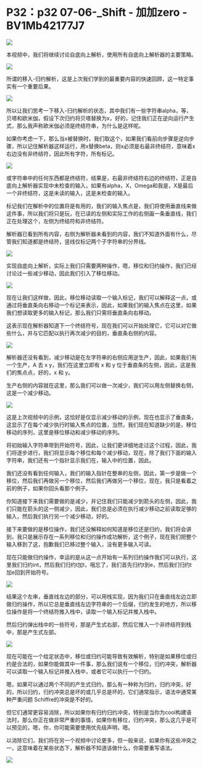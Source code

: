 # P32：p32 07-06-_Shift - 加加zero - BV1Mb42177J7

![](img/7ddc50c0010d868a69fbadba558fb866_0.png)

本视频中，我们将继续讨论自底向上解析，使用所有自底向上解析器的主要策略。

![](img/7ddc50c0010d868a69fbadba558fb866_2.png)

所谓的移入-归约解析，这是上次我们学到的最重要内容的快速回顾，这一特定事实有一个重要后果。

![](img/7ddc50c0010d868a69fbadba558fb866_4.png)

所以让我们思考一下移入-归约解析的状态，其中我们有一些字符串alpha，等，贝塔和欧米伽，假设下次归约将贝塔替换为x，好的，记住我们正在逆向运行产生式，那么我声称欧米伽必须是终结符串，为什么是这样呢。

如果你考虑一下，那么当x被替换时，我们取这个，如果我们看前向步骤是逆向步骤，所以记住解析器这样运行，用x替换beta，则x必须是右最非终结符，意味着x右边没有非终结符，因此所有字符，所有标记。



![](img/7ddc50c0010d868a69fbadba558fb866_6.png)

或字符串中的任何东西都是终结符，结果是，右最非终结符右边的终结符，正是自底向上解析器实现中未检查的输入，如果有alpha，X，Omega和我是，X是最后一个非终结符，这是未读的输入，这是未检查的输入。

标记我们在解析中的位置将是有用的，我们的输入焦点是，我们将使用垂直线来做这件事，所以我们将只是玩，在已读的左侧和实际工作的右侧画一条垂直线，我们正在处理这个，左侧为终结符和非终结符。

解析器已看到所有内容，右侧为解析器未看到的内容，我们不知道外面有什么，尽管我们知道都是终结符，竖线仅标记两个子字符串的分界线。



![](img/7ddc50c0010d868a69fbadba558fb866_8.png)

实现自底向上解析，实际上我们只需要两种操作，嗯，移位和归约操作，我们已经讨论过一些减少移动，因此我们引入了移位移动。



![](img/7ddc50c0010d868a69fbadba558fb866_10.png)

现在让我们这样做，因此，移位移动读取一个输入标记，我们可以解释这一点，或通过将垂直条向右移动一个标记来表示，因此，如果我们的输入焦点在这里，如果我们想读取更多的输入标记，那么我们只需将垂直条向右移动。

这表示现在解析器知道下一个终结符号，现在我们可以开始处理它，它可以对它做些什么，并与它匹配以执行再次减少的目的，垂直条右侧的内容。



![](img/7ddc50c0010d868a69fbadba558fb866_12.png)

解析器还没有看到，减少移动是在左字符串的右侧应用逆生产，因此，如果我们有一个生产，A 去 x y，我们在这里立即有 x 和 y 位于垂直条的左侧，因此，这是我们的焦点点，好的，x 和 y。

生产右侧的内容就在这里，那么我们可以做一次减少，我们可以用左侧替换右侧，这是一个减少移动。

![](img/7ddc50c0010d868a69fbadba558fb866_14.png)

这是上次视频中的示例，这恰好是仅显示减少移动的示例，现在也显示了垂直条，这显示了在每个减少执行时输入焦点的位置，当然，我们现在知道缺少的是，移位移动的序列，这里是移位移动和减少移动的序列。

将初始输入字符串带到开始符号，因此，让我们更详细地走过这个过程，因此，我们将逐步进行，我们将显示每个移位和每个减少移动，现在，除了我们下面的输入字符串，我们还有一个指针显示我们在，输入中的位置，因此。

我们还没有看到任何输入，我们的输入指针在整串的左侧，因此，第一步是做一个移位，然后我们再做另一个移位，然后我们再做另一个移位，现在，我只是看着之前的例子，如果你回头看那个例子。

你知道接下来我们需要做的是减少，并记住我们只能减少到箭头的左侧，因此，我们只能在箭头的这一侧减少，因此，我们总是必须在执行减少移动之前读取足够的输入，然后我们执行另一个减少移动，好的。

接下来要做的是移位操作，我们还没解释如何知道是移位还是归约，我们将会讲到，我只是展示存在一系列移位和归约操作成功解析，这个例子，现在我们把整个输入移到了这，抱歉我们已移过整个输入，没有更多输入可读。

现在只能做归约操作，幸运的是从这一点开始有一系列归约操作我们可以执行，这里我们归约int，然后我们归约t加t，哦忘了，我们首先归约t到e，然后我们归约t加e回到开始符号。



![](img/7ddc50c0010d868a69fbadba558fb866_16.png)

结果这个左串，垂直线左边的部分，可以用栈实现，因为我们只在垂直线左边立即做归约操作，所以它总是垂直线左边字符串的一个后缀，归约发生的地方，所以移位操作是将一个终结符推入栈中，读取一个输入标记并推入栈中。

然后归约弹出栈中的一些符号，那是产生式右部，然后它推入一个非终结符到栈中，那是产生式左部。

![](img/7ddc50c0010d868a69fbadba558fb866_18.png)

现在可能在一个给定状态中，移位或归约可能导致有效解析，特别是如果移位或归约是合法的，如果你能做其中一件事，那么我们说有一个移位，归约冲突，解析器可以读取一个输入标记并推入栈中，或者它可以执行一个归约。

嗯，如果可以通过两个不同的产生式归约，那么有一种称为归约，归约冲突，好的，所以归约，归约冲突总是坏的或几乎总是坏的，它们通常指示，语法中通常某种严重问题 Schiffre的冲突是不好的。

但它们通常更容易消除，所以如果你有归约归约冲突，特别是当你为cool构建语法时，那么你正在做非常严重的事情，如果你有移位，归约冲突，那么这几乎是可以预见的，嗯，你，你可能需要使用优先级声明，嗯。

以消除它们，我们将在另一个视频中讨论更多，但一般来说，如果你有这些冲突之一，这意味着在某些状态下，解析器不知道该做什么，你需要重写语法。



![](img/7ddc50c0010d868a69fbadba558fb866_20.png)